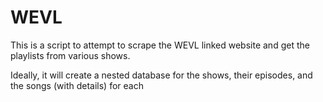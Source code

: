 # WEVL
This is a script to attempt to scrape the WEVL linked website and get the playlists from various shows.

Ideally, it will create a nested database for the shows, their episodes, and the songs (with details) for each
